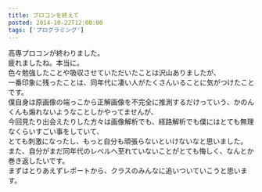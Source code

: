 ```yaml
---
title: プロコンを終えて
posted: 2014-10-22T12:00:00
tags: ['プログラミング']
---
```


高専プロコンが終わりました。  
疲れましたね。本当に。  
色々勉強したことや吸収させていただいたことは沢山ありましたが、  
一番印象に残ったことは、同年代に凄い人がたくさんいることに気がつけたことです。  
僕自身は原画像の端っこから正解画像を不完全に推測するだけっていう、かのんくんも煽れないようなことしかやってませんが、  
今回見たり出会えたりした方々は画像解析でも、経路解析でも僕にはとても無理なくらいすごい事をしていて、  
とても刺激になったし、もっと自分も頑張らないといけないなと思いました。  
また、自分がまだ同年代のレベルへ至れていないことがとても悔しく、なんとか巻き返したいです。  
まずはとりあえずレポートから、クラスのみんなに追いついていこうと思います。  

